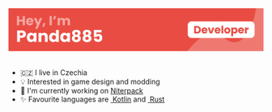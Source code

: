 <!-- Icons used from danielcranney/readme-generator -->

<div align="center">
    <img alt="" src="https://raw.githubusercontent.com/pandier/pandier/main/hello-card.svg">
</div>
<br />

- 🇨🇿 I live in Czechia
- 💡 Interested in game design and modding
- 🚀 I'm currently working on [Niterpack](https://github.com/niterpack/niterpack)
- ✨ Favourite languages are [<img alt="" height="16px" src="https://raw.githubusercontent.com/danielcranney/readme-generator/main/public/icons/skills/kotlin-colored.svg"> Kotlin](https://kotlinlang.org/) and [<img alt="" height="20px" src="https://raw.githubusercontent.com/danielcranney/profileme-dev/main/public/icons/skills/rust-colored-dark.svg"> Rust](https://www.rust-lang.org/)

<div align="center">
    <img alt="" src="https://github-readme-stats.vercel.app/api?username=panda885&show_icons=true&bg_color=e94c42&title_color=fff&text_color=ffffffa0&icon_color=fff&hide_border=true&border_radius=0"><img alt="" src="https://github-readme-streak-stats.herokuapp.com/?user=Panda885&theme=dark&hide_border=true&background=E94C42&dates=FFFFFFA0&ring=FFFFFF50&fire=FFFFFF50&currStreakLabel=FFFFFF">
</div>
